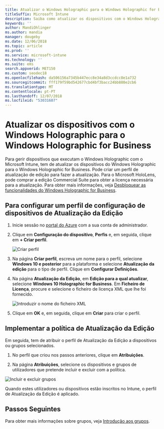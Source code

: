 ```yaml
---
title: Atualizar o Windows Holographic para o Windows Holographic for Business
titleSuffix: Microsoft Intune
description: Saiba como atualizar os dispositivos com o Windows Holographic para o Windows Holographic for Business
keywords: ''
author: MandiOhlinger
ms.author: mandia
manager: dougeby
ms.date: 12/06/2018
ms.topic: article
ms.prod: ''
ms.service: microsoft-intune
ms.technology: ''
ms.suite: ems
search.appverid: MET150
ms.custom: seodec18
ms.openlocfilehash: da506156a7345b447ecc8e34a8d3ccdcc8e1a732
ms.sourcegitcommit: fff179f59bd542677cbd4bf3bacc24bb880e2cb6
ms.translationtype: MT
ms.contentlocale: pt-PT
ms.lasthandoff: 12/07/2018
ms.locfileid: "53031607"
---
```

# <a name="upgrade-devices-running-windows-holographic-to-windows-holographic-for-business"></a>Atualizar os dispositivos com o Windows Holographic para o Windows Holographic for Business


Para gerir dispositivos que executam o Windows Holographic com o Microsoft Intune, tem de atualizar os dispositivos do Windows Holographic para o Windows Holographic for Business. Pode criar um perfil de atualização de edição para fazer a atualização. Para o Microsoft HoloLens, pode comprar a edição Commercial Suite para obter a licença necessária para a atualização. Para obter mais informações, veja [Desbloquear as funcionalidades do Windows Holographic for Business](https://docs.microsoft.com/hololens/hololens-upgrade-enterprise).

## <a name="to-set-up-an-edition-upgrade-device-configuration-profile"></a>Para configurar um perfil de configuração de dispositivos de Atualização da Edição

1. Inicie sessão no [portal do Azure](https://portal.azure.com) com a sua conta de administrador.


2.  Clique em **Configuração do dispositivo**, **Perfis** e, em seguida, clique em **+ Criar perfil**.

    ![Criar perfil](media/Holographic-create-profile.png)

3.  Na página **Criar perfil**, escreva um nome para o perfil, selecione **Windows 10 e posterior** para a plataforma e selecione **Atualização da edição** para o tipo de perfil. Clique em **Configurar Definições**.

5. Na página **Atualização da Edição**, em **Edição para a qual atualizar**, selecione **Windows 10 Holographic for Business**. Em **Ficheiro de Licença**, procure e selecione o ficheiro de licença XML que lhe foi fornecido.

    ![Introduzir o nome do ficheiro XML](media/Holographic-edition-upgrade.png)
 
5.  Clique em **OK** e, em seguida, clique em **Criar** para criar o perfil.


## <a name="deploy-the-edition-upgrade-policy"></a>Implementar a política de Atualização da Edição

Em seguida, tem de atribuir o perfil de Atualização da Edição a dispositivos ou grupos selecionados.

1. No perfil que criou nos passos anteriores, clique em **Atribuições**.

2. Na página **Atribuições**, selecione os dispositivos e grupos de utilizadores que pretende incluir e excluir com a política.

![Incluir e excluir grupos](media/Holographic-groups.PNG)

Quando estes utilizadores ou dispositivos estão inscritos no Intune, o perfil de Atualização da Edição é aplicado. 

## <a name="next-steps"></a>Passos Seguintes

Para obter mais informações sobre grupos, veja [Introdução aos grupos](get-started-groups.md).


